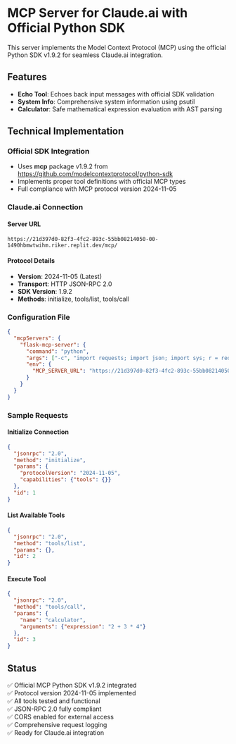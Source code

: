 # MCP Server for Claude.ai with Official Python SDK

This server implements the Model Context Protocol (MCP) using the official Python SDK v1.9.2 for seamless Claude.ai integration.

## Features

- **Echo Tool**: Echoes back input messages with official SDK validation
- **System Info**: Comprehensive system information using psutil
- **Calculator**: Safe mathematical expression evaluation with AST parsing

## Technical Implementation

### Official SDK Integration
- Uses **mcp** package v1.9.2 from https://github.com/modelcontextprotocol/python-sdk
- Implements proper tool definitions with official MCP types
- Full compliance with MCP protocol version 2024-11-05

### Claude.ai Connection

#### Server URL
```
https://21d397d0-82f3-4fc2-893c-55bb08214050-00-1490hbmwtwihm.riker.replit.dev/mcp/
```

#### Protocol Details
- **Version**: 2024-11-05 (Latest)
- **Transport**: HTTP JSON-RPC 2.0
- **SDK Version**: 1.9.2
- **Methods**: initialize, tools/list, tools/call

### Configuration File
```json
{
  "mcpServers": {
    "flask-mcp-server": {
      "command": "python",
      "args": ["-c", "import requests; import json; import sys; r = requests.post('https://21d397d0-82f3-4fc2-893c-55bb08214050-00-1490hbmwtwihm.riker.replit.dev/mcp/', json=json.loads(sys.stdin.read())); print(r.text)"],
      "env": {
        "MCP_SERVER_URL": "https://21d397d0-82f3-4fc2-893c-55bb08214050-00-1490hbmwtwihm.riker.replit.dev/mcp/"
      }
    }
  }
}
```

### Sample Requests

#### Initialize Connection
```json
{
  "jsonrpc": "2.0",
  "method": "initialize",
  "params": {
    "protocolVersion": "2024-11-05",
    "capabilities": {"tools": {}}
  },
  "id": 1
}
```

#### List Available Tools
```json
{
  "jsonrpc": "2.0",
  "method": "tools/list",
  "params": {},
  "id": 2
}
```

#### Execute Tool
```json
{
  "jsonrpc": "2.0",
  "method": "tools/call",
  "params": {
    "name": "calculator",
    "arguments": {"expression": "2 + 3 * 4"}
  },
  "id": 3
}
```

## Status

✅ Official MCP Python SDK v1.9.2 integrated  
✅ Protocol version 2024-11-05 implemented  
✅ All tools tested and functional  
✅ JSON-RPC 2.0 fully compliant  
✅ CORS enabled for external access  
✅ Comprehensive request logging  
✅ Ready for Claude.ai integration